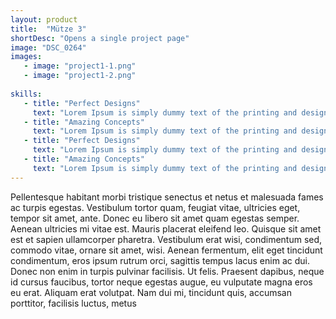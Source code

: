 ```yaml
---
layout: product
title:  "Mütze 3"
shortDesc: "Opens a single project page"
image: "DSC_0264"
images:
   - image: "project1-1.png"
   - image: "project1-2.png"
   
skills:
   - title: "Perfect Designs"
     text: "Lorem Ipsum is simply dummy text of the printing and design."
   - title: "Amazing Concepts"
     text: "Lorem Ipsum is simply dummy text of the printing and design."
   - title: "Perfect Designs"
     text: "Lorem Ipsum is simply dummy text of the printing and design."
   - title: "Amazing Concepts"
     text: "Lorem Ipsum is simply dummy text of the printing and design."
---
```


Pellentesque habitant morbi tristique senectus et netus et malesuada fames ac turpis egestas. Vestibulum tortor quam, feugiat vitae, ultricies eget, tempor sit amet, ante. Donec eu libero sit amet quam egestas semper. Aenean ultricies mi vitae est. Mauris placerat eleifend leo. Quisque sit amet est et sapien ullamcorper pharetra.
Vestibulum erat wisi, condimentum sed, commodo vitae, ornare sit amet, wisi. Aenean fermentum, elit eget tincidunt condimentum, eros ipsum rutrum orci, sagittis tempus lacus enim ac dui. Donec non enim in turpis pulvinar facilisis. Ut felis. Praesent dapibus, neque id cursus faucibus, tortor neque egestas augue, eu vulputate magna eros eu erat. Aliquam erat volutpat.
Nam dui mi, tincidunt quis, accumsan porttitor, facilisis luctus, metus